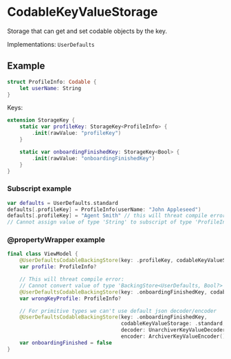 # CodableKeyValueStorage

Storage that can get and set codable objects by the key.

Implementations: `UserDefaults`

## Example

```swift
struct ProfileInfo: Codable {
    let userName: String
}
```

Keys:

```swift
extension StorageKey {
    static var profileKey: StorageKey<ProfileInfo> {
        .init(rawValue: "profileKey")
    }

    static var onboardingFinishedKey: StorageKey<Bool> {
        .init(rawValue: "onboardingFinishedKey")
    }
}
```

### Subscript example

```swift
var defaults = UserDefaults.standard
defaults[.profileKey] = ProfileInfo(userName: "John Appleseed")
defaults[.profileKey] = "Agent Smith" // this will threat compile error:
// Cannot assign value of type 'String' to subscript of type 'ProfileInfo'
```
### @propertyWrapper example

```swift
final class ViewModel {
    @UserDefaultsCodableBackingStore(key: .profileKey, codableKeyValueStorage: .standard)
    var profile: ProfileInfo?

    // This will threat compile error:
    // Cannot convert value of type 'BackingStore<UserDefaults, Bool?>' to specified type 'ProfileInfo?'
    @UserDefaultsCodableBackingStore(key: .onboardingFinishedKey, codableKeyValueStorage: .standard)
    var wrongKeyProfile: ProfileInfo?

    // For primitive types we can't use default json decoder/encoder
    @UserDefaultsCodableBackingStore(key: .onboardingFinishedKey,
                                     codableKeyValueStorage: .standard,
                                     decoder: UnarchiverKeyValueDecoder(),
                                     encoder: ArchiverKeyValueEncoder())
    var onboardingFinished = false
}
```
